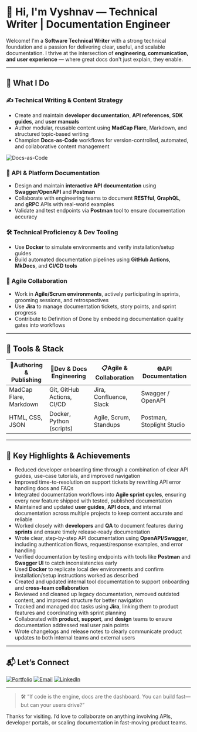 # 👋 Hi, I'm Vyshnav — Technical Writer | Documentation Engineer

Welcome! I'm a **Software Technical Writer** with a strong technical foundation and a passion for delivering clear, useful, and scalable documentation. I thrive at the intersection of **engineering, communication, and user experience** — where great docs don't just explain, they enable.

---

## 💼 What I Do

### ✍️ Technical Writing & Content Strategy
- Create and maintain **developer documentation**, **API references**, **SDK guides**, and **user manuals**
- Author modular, reusable content using **MadCap Flare**, Markdown, and structured topic-based writing
- Champion **Docs-as-Code** workflows for version-controlled, automated, and collaborative content management
  
![Docs-as-Code](https://media.giphy.com/media/xT9IgzoKnwFNmISR8I/giphy.gif)

### 🔧 API & Platform Documentation
- Design and maintain **interactive API documentation** using **Swagger/OpenAPI** and **Postman**
- Collaborate with engineering teams to document **RESTful**, **GraphQL**, and **gRPC** APIs with real-world examples
- Validate and test endpoints via **Postman** tool to ensure documentation accuracy

### 🛠️ Technical Proficiency & Dev Tooling
- Use **Docker** to simulate environments and verify installation/setup guides
- Build automated documentation pipelines using **GitHub Actions**, **MkDocs**, and **CI/CD tools**

### 🤝 Agile Collaboration
- Work in **Agile/Scrum environments**, actively participating in sprints, grooming sessions, and retrospectives
- Use **Jira** to manage documentation tickets, story points, and sprint progress
- Contribute to Definition of Done by embedding documentation quality gates into workflows

---

## 🧰 Tools & Stack

| 📝Authoring & Publishing | 🔧Dev & Docs Engineering  | 📋Agile & Collaboration      | 🌐API Documentation          |
|--------------------------|----------------------------|------------------------------|------------------------------|
| MadCap Flare, Markdown   | Git, GitHub Actions, CI/CD | Jira, Confluence, Slack      | Swagger / OpenAPI            |
| HTML, CSS, JSON          | Docker, Python (scripts)   | Agile, Scrum, Standups       | Postman, Stoplight Studio    |

---

## 🚀 Key Highlights & Achievements

- Reduced developer onboarding time through a combination of clear API guides, use-case tutorials, and improved navigation
- Improved time-to-resolution on support tickets by rewriting API error handling docs and FAQs
- Integrated documentation workflows into **Agile sprint cycles**, ensuring every new feature shipped with tested, published documentation
- Maintained and updated **user guides**, **API docs**, and internal documentation across multiple projects to keep content accurate and reliable
- Worked closely with **developers** and **QA** to document features during **sprints** and ensure timely release-ready documentation
- Wrote clear, step-by-step API documentation using **OpenAPI/Swagger**, including authentication flows, request/response examples, and error handling
- Verified documentation by testing endpoints with tools like **Postman** and **Swagger UI** to catch inconsistencies early
- Used **Docker** to replicate local dev environments and confirm installation/setup instructions worked as described
- Created and updated internal tool documentation to support onboarding and **cross-team collaboration**
- Reviewed and cleaned up legacy documentation, removed outdated content, and improved structure for better navigation
- Tracked and managed doc tasks using **Jira**, linking them to product features and coordinating with sprint planning
- Collaborated with **product**, **support**, and **design** teams to ensure documentation addressed real user pain points
- Wrote changelogs and release notes to clearly communicate product updates to both internal teams and external users

---

## 📬 Let’s Connect

[![Portfolio](https://img.shields.io/badge/-Portfolio-black?logo=github&logoColor=white)](https://your-portfolio.com)     [![Email](https://img.shields.io/badge/-Email-green?logo=gmail&logoColor=white)](mailto:vyshnavnaidu23101997@gmail.com)      [![LinkedIn](https://img.shields.io/badge/-LinkedIn-blue?logo=linkedin&logoColor=white)](https://www.linkedin.com/in/vyshnav-sai-sree-naidu/)

---

> 🛠️ “If code is the engine, docs are the dashboard. You can build fast—but can your users drive?”

Thanks for visiting. I’d love to collaborate on anything involving APIs, developer portals, or scaling documentation in fast-moving product teams.

